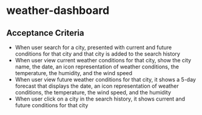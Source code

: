 # weather-dashboard

## Acceptance Criteria

- When user search for a city, presented with current and future conditions for that city and that city is added to the search history
- When user view current weather conditions for that city, show the city name, the date, an icon representation of weather conditions, the temperature, the humidity, and the wind speed
- When user view future weather conditions for that city, it shows a 5-day forecast that displays the date, an icon representation of weather conditions, the temperature, the wind speed, and the humidity
- When user click on a city in the search history, it shows current and future conditions for that city